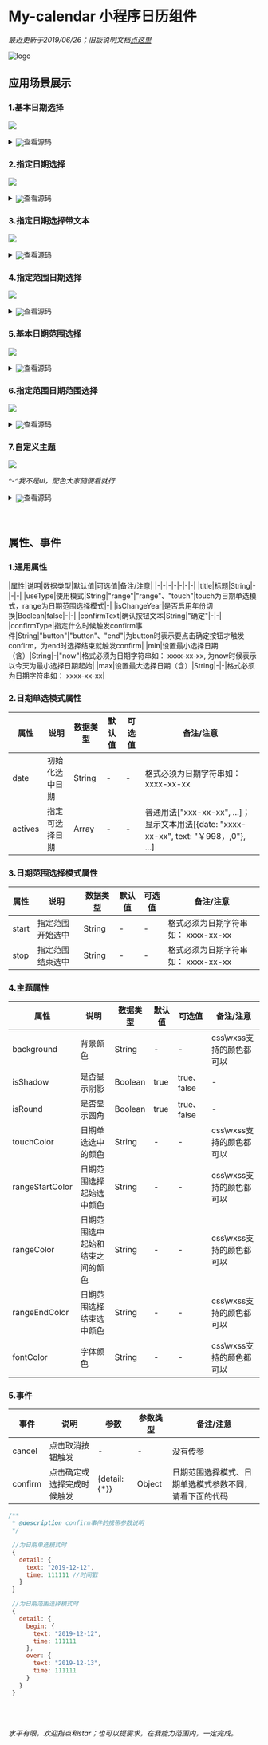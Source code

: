 # My-calendar 小程序日历组件
*最近更新于2019/06/26；旧版说明文档<a href="./README/oldReadme.md">点这里</a>*

![logo](./README/img/logo.png)

## 应用场景展示

### 1.基本日期选择
![](./README/img/简单日期选择.gif)
<details>
<summary><img src="./README/img/code.png" valign="middle">查看源码</summary>

</br>
<img src="./README/img/wxml.png">

```html
<input value="{{date}}" placeholder='点我选择日期' bindtap='openCalendar'/>

<!-- 组件 -->
<my-calendar 
wx:if="{{calendarShow}}"
title="简单日期选择"
useType="touch"
date="{{date}}"
touchColor="#409efe"
bind:confirm="select"
bind:cancel="offCalendar"
/>
```
<img src="./README/img/js.png">

```js
Page({
  data: {
    date: "",
    calendarShow: false,
  },
  select ({detail}) {
    this.setData({ date: detail.text });
    this.offCalendar();
  },
  openCalendar () {
    this.setData({calendarShow: true});
  },
  offCalendar () {
    this.setData({ calendarShow: false });
  }
});
```
</details>

### 2.指定日期选择
![](./README/img/指定日期选择.gif)
<details>
<summary><img src="./README/img/code.png" valign="middle"/>查看源码</summary>

</br>
<img src="./README/img/wxml.png">

```html
<input value="{{date}}" placeholder='点我选择日期' bindtap='openCalendar'/>

<my-calendar 
wx:if="{{calendarShow}}"
title="指定日期选择"
useType="touch"
actives="{{actives}}"
date="{{date}}"
bind:confirm="select"
bind:cancel="offCalendar"
/>
```
<img src="./README/img/js.png">

```js
Page({
  data: {
    actives: ["2019-06-23", "2019-06-25", "2019-06-30"],/*指定允许选择的日期*/
    date: "",
    calendarShow: false,
  },
  select ({detail}) {
    this.setData({ date: detail.text });
    this.offCalendar();
  },
  openCalendar () {
    this.setData({calendarShow: true});
  },
  offCalendar () {
    this.setData({ calendarShow: false });
  }
});
```

</details>

### 3.指定日期选择带文本
![](./README/img/指定日期选择带文本.gif)
<details>
<summary><img src="./README/img/code.png" valign="middle"/>查看源码</summary>

</br>
<img src="./README/img/wxml.png">

```html
<input value="{{date}}" placeholder='点我选择日期' bindtap='openCalendar'/>

<my-calendar 
wx:if="{{calendarShow}}"
title="指定日期选择带文本"
useType="touch"
actives="{{actives}}"
date="{{date}}"
bind:confirm="select"
bind:cancel="offCalendar"
/>
```
<img src="./README/img/js.png">

```js
Page({
  data: {
    actives: [
      {date: "2019-06-24", text: "￥1333.3"}, //每个单元增加了text属性用于定义需要显示的文本
      {date: "2019-06-25", text: "￥998.01"},
      {date: "2019-06-26", text: "￥998.01"},
      {date: "2019-06-27", text: "￥998.01"}
    ],
    date: "",
    calendarShow: false,
  },
  select ({detail}) {
    this.setData({ date: detail.text });
    this.offCalendar();
  },
  openCalendar () {
    this.setData({calendarShow: true});
  },
  offCalendar () {
    this.setData({ calendarShow: false });
  }
});
```
</details>

### 4.指定范围日期选择
![](./README/img/指定范围日期选择.gif)
<details>
<summary><img src="./README/img/code.png" valign="middle">查看源码</summary>

<br>
<img src="./README/img/wxml.png">

```html
<input value="{{date}}" placeholder='点我选择日期' bindtap='openCalendar'/>

<my-calendar 
wx:if="{{calendarShow}}"
title="指定范围日期选择"
useType="touch"
min="2019-06-15"
max="2019-06-25"
date="{{date}}"
start="{{start}}"
stop="{{stop}}"
bind:confirm="select"
bind:cancel="offCalendar"
/>
```
<img src="./README/img/js.png">

```js
Page({
  data: {
    date: "",
    calendarShow: false,
  },
  select ({detail :{text}}) {
    this.setData({ 
      date: text
    });
    this.offCalendar();
  },
  openCalendar () {
    this.setData({calendarShow: true});
  },
  offCalendar () {
    this.setData({ calendarShow: false });
  }
});
```

</details>


### 5.基本日期范围选择
![](./README/img/基本日期范围选择.gif)
<details>
<summary><img src="./README/img/code.png" valign="middle">查看源码</summary>

<br>
<img src="./README/img/wxml.png">

```html
<input value="起始日期：{{start}}" placeholder='点我选择日期' bindtap='openCalendar'/>
<input value="结束日期：{{stop}}" placeholder='点我选择日期' bindtap='openCalendar'/>

<my-calendar 
wx:if="{{calendarShow}}"
title="基本日期范围选择"
useType="range"
start="{{start}}"
stop="{{stop}}"
bind:confirm="select"
bind:cancel="offCalendar"
/>
```
<img src="./README/img/js.png">

```js
Page({
  data: {
    start: "",
    stop: "",
    calendarShow: false,
  },
  select ({detail :{begin: {text:begin}, over: {text: over}}}) {
    console.log(begin, over);
    this.setData({ 
      start: begin,  
      stop: over
    });
    this.offCalendar();
  },
  openCalendar () {
    this.setData({calendarShow: true});
  },
  offCalendar () {
    this.setData({ calendarShow: false });
  }  
});

```
</details>

### 6.指定范围日期范围选择
![](./README/img/指定范围日期范围选择.gif)
<details>
<summary><img src="./README/img/code.png" valign="middle"/>查看源码</summary>

<br>
<img src="./README/img/wxml.png">

```html
<input value="起始日期：{{start}}" placeholder='点我选择日期' bindtap='openCalendar'/>
<input value="结束日期：{{stop}}" placeholder='点我选择日期' bindtap='openCalendar'/>

<my-calendar 
wx:if="{{calendarShow}}"
title="指定范围日期范围选择"
useType="range"
min="now"
max="2019-06-30"
start="{{start}}"
stop="{{stop}}"
bind:confirm="select"
bind:cancel="offCalendar"
/>
<!--min属性可以为指定日期（如：2019-05-05）；也可以为now，为now则表示以今天为范围选择起始-->
```
<img src="./README/img/js.png"/>

```js
Page({
  data: {
    start: "",
    stop: "",
    calendarShow: false
  },
  select ({detail :{begin: {text: begin}, over: {text: over}}}) {
    console.log(begin, over);
    this.setData({ 
      start: begin,  
      stop: over
    });
    this.offCalendar();
  },
  openCalendar () {
    this.setData({ calendarShow: true });
  },
  offCalendar () {
    this.setData({ calendarShow: false });
  }
});
```
</details>

### 7.自定义主题
![](./README/img/自定义主题.gif)

*^-^我不是ui，配色大家随便看就行*
<details>
<summary><img src="./README/img/code.png" valign="middle">查看源码</summary>

<br>
<img src="./README/img/wxml.png">

```html
<radio-group class="radio-group" bindchange="radioChange">
  <label class="radio" wx:for="{{items}}">
    <radio value="{{item.name}}" checked="{{item.checked}}"/>{{item.value}}
  </label>
</radio-group>

<my-calendar
title="自定义主题"
useType="range"
start="{{start}}"
stop="{{stop}}"
bind:confirm="select"
background="{{theme.bg}}"
fontColor="{{theme.fontColor}}"
rangeColor="{{theme.rangeColor}}"
rangeStartColor="{{theme.rangeStartColor}}"
rangeEndColor="{{theme.rangeEndColor}}"
/>
```
<img src="./README/img/js.png">

```js
Page({
  data: {
    start: "",
    stop: "",
    theme: null,
    themes: {
      green: {
        bg: "#67C23A",
        fontColor: "#fff",
        rangeStartColor: "#F56C6C",
        rangeColor: "#fde2f2",
        rangeEndColor: "#F56C6C"
      },
      pink: {
        bg: "#F56C6C",
        fontColor: "#fff",
        rangeStartColor: "#67C23A",
        rangeColor: "#e1f3d8",
        rangeEndColor: "#67C23A"
      },
      blue: {
        bg: "#409efe",
        fontColor: "#fff",
        rangeStartColor: "#79bbff",
        rangeColor: "#b3d8ff",
        rangeEndColor: "#79bbff"
      }
    },
    items: [
      { name: 'green', value: '绿色', checked: true },
      { name: 'pink', value: '粉色' },
      { name: 'blue', value: '蓝色' }
    ]
  },
  onLoad () {
    this.setData({
      theme: this.data.themes.green
    });
  },

  radioChange: function (e) {
    this.setData({
      theme: this.data.themes[e.detail.value]
    });
  },

  select ({detail: {begin: {text: brgin}, over: {text: over}}}) {
    this.setData({
      start: begin,
      stop: over
    });
  }
})
```
</details>

<br>
<br>

## 属性、事件
### 1.通用属性
|属性|说明|数据类型|默认值|可选值|备注/注意|
|-|-|-|-|-|-|-|
|title|标题|String|-|-|-|
|useType|使用模式|String|"range"|"range"、"touch"|touch为日期单选模式，range为日期范围选择模式|-|
|isChangeYear|是否启用年份切换|Boolean|false|-|-|
|confirmText|确认按钮文本|String|"确定"|-|-|
|confirmType|指定什么时候触发confirm事件|String|"button"|"button"、"end"|为button时表示要点击确定按钮才触发confirm，为end时选择结束就触发confirm|
|min|设置最小选择日期（含）|String|-|"now"|格式必须为日期字符串如： xxxx-xx-xx, 为now时候表示以今天为最小选择日期起始|
|max|设置最大选择日期（含）|String|-|-|格式必须为日期字符串如： xxxx-xx-xx|

### 2.日期单选模式属性
|属性|说明|数据类型|默认值|可选值|备注/注意|
|-|-|-|-|-|-|
|date|初始化选中日期|String|-|-|格式必须为日期字符串如： xxxx-xx-xx|
|actives|指定可选择日期|Array|-|-|普通用法["xxx-xx-xx", ...]；显示文本用法[{date: "xxxx-xx-xx", text: "￥998，,0"}, ...]|

### 3.日期范围选择模式属性
|属性|说明|数据类型|默认值|可选值|备注/注意|
|-|-|-|-|-|-|
|start|指定范围开始选中|String|-|-|格式必须为日期字符串如： xxxx-xx-xx|
|stop|指定范围结束选中|String|-|-|格式必须为日期字符串如： xxxx-xx-xx|

### 4.主题属性
|属性|说明|数据类型|默认值|可选值|备注/注意|
|-|-|-|-|-|-|
|background|背景颜色|String|-|-|css\wxss支持的颜色都可以|
|isShadow|是否显示阴影|Boolean|true|true、false|-|
|isRound|是否显示圆角|Boolean|true|true、false|-|
|touchColor|日期单选选中的颜色|String|-|-|css\wxss支持的颜色都可以|
|rangeStartColor|日期范围选择起始选中颜色|String|-|-|css\wxss支持的颜色都可以|
|rangeColor|日期范围选中起始和结束之间的颜色|String|-|-|css\wxss支持的颜色都可以|
|rangeEndColor|日期范围选择结束选中颜色|String|-|-|css\wxss支持的颜色都可以|
|fontColor|字体颜色|String|-|-|css\wxss支持的颜色都可以|

### 5.事件
|事件|说明|参数|参数类型|备注/注意|
|-|-|-|-|-|
|cancel|点击取消按钮触发|-|-|没有传参|
|confirm|点击确定或选择完成时候触发|{detail: {*}}|Object|日期范围选择模式、日期单选模式参数不同，请看下面的代码|
```js
/**
 * @description confirm事件的携带参数说明
 */

 //为日期单选模式时
 {
   detail: {
     text: "2019-12-12",
     time: 111111 //时间戳
   }
 }

 //为日期范围选择模式时
 {
   detail: {
     begin: {
       text: "2019-12-12",
       time: 111111
     },
     over: {
       text: "2019-12-13",
       time: 111111
     }
   }
 }
```

<br>
<br>

*水平有限，欢迎指点和star；也可以提需求，在我能力范围内，一定完成。*

